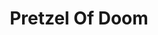 ---
pid: ch520
title: Pretzel Of Doom
location_transcription: Kensington
coordinates: "[-75.1338791, 39.9861436]"
zipcode: '19104'
gen_neighborhood: West Philadelphia
neighborhood: University City,Belmont,Parkside,Powelton Village
outside_phl: 
age: '35'
age_range: 30-39
instagram: 
image_file_name: ch_520.jpg
proposal_transcription: 
topic: Food
topic_summary: 0, 0
type: Other No Form
keywords_other: 
credit: Tony Meadows
image_labels: Pretzel Of Doom
twitter: 
facebook: 
permalink: "/monuments/ch520/"
layout: item-page
---